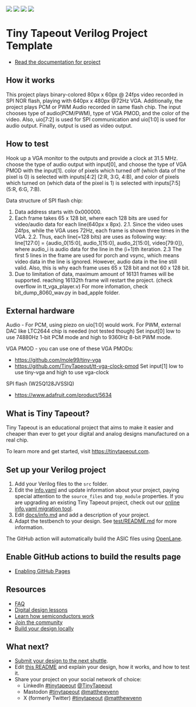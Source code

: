 ![](../../workflows/gds/badge.svg) ![](../../workflows/docs/badge.svg) ![](../../workflows/test/badge.svg) ![](../../workflows/fpga/badge.svg)

# Tiny Tapeout Verilog Project Template

- [Read the documentation for project](docs/info.md)

## How it works
This project plays binary-colored 80px x 60px @ 24fps video recorded in SPI NOR flash, playing with 640px x 480px @72Hz VGA.
Additionally, the project plays PCM or PWM Audio recorded in same flash chip. 
The input chooses type of audio(PCM/PWM), type of VGA PMOD, and the color of the video.
Also, uio[7:2] is used for SPI communication and uio[1:0] is used for audio output.
Finally, output is used as video output.
 
## How to test

Hook up a VGA monitor to the outputs and provide a clock at 31.5 MHz. 
choose the type of audio output with input[0], and choose the type of VGA PMOD with the input[1].
color of pixels which turned off (which data of the pixel is 0) is selected with inputs[4:2] (2:R, 3:G, 4:B), and 
color of pixels which turned on (which data of the pixel is 1) is selected with inputs[7:5] (5:R, 6:G, 7:B).

Data structure of SPI flash chip:
1. Data address starts with 0x000000.
2. Each frame takes 65 x 128 bit, where each 128 bits are used for video/audio data for each line(640px x 8px).
2.1. Since the video uses 24fps, while the VGA uses 72Hz, each frame is shown three times in the VGA.
2.2. Thus, each line(=128 bits) are uses as following way:
     line[127:0] = {audio_0[15:0], audio_1[15:0], audio_2[15:0], video[79:0]},
     where audio_i is audio data for the line in the (i+1)th iteration.
2.3 The first 5 lines in the frame are used for porch and vsync, which means video data in the line is ignored.
    However, audio data in the line still valid. Also, this is why each frame uses 65 x 128 bit and not 60 x 128 bit.
3. Due to limitation of data, maximum amount of 16131 frames will be supported. reaching 16132th frame will restart the project. (check overflow in tt_vga_player.v)
For more infomation, check bit_dump_8060_wav.py in bad_apple folder.

## External hardware
Audio - For PCM, using piezo on uio[1:0] would work. For PWM, external DAC like LTC2644 chip is needed (not tested though)
Set input[0] low to use 74880Hz 1-bit PCM mode and high to 9360Hz 8-bit PWM mode.

VGA PMOD - you can use one of these VGA PMODs:

* https://github.com/mole99/tiny-vga
* https://github.com/TinyTapeout/tt-vga-clock-pmod
Set input[1] low to use tiny-vga and high to use vga-clock

SPI flash (W25Q128JVSSIQ)
* https://www.adafruit.com/product/5634


## What is Tiny Tapeout?

Tiny Tapeout is an educational project that aims to make it easier and cheaper than ever to get your digital and analog designs manufactured on a real chip.

To learn more and get started, visit https://tinytapeout.com.

## Set up your Verilog project

1. Add your Verilog files to the `src` folder.
2. Edit the [info.yaml](info.yaml) and update information about your project, paying special attention to the `source_files` and `top_module` properties. If you are upgrading an existing Tiny Tapeout project, check out our [online info.yaml migration tool](https://tinytapeout.github.io/tt-yaml-upgrade-tool/).
3. Edit [docs/info.md](docs/info.md) and add a description of your project.
4. Adapt the testbench to your design. See [test/README.md](test/README.md) for more information.

The GitHub action will automatically build the ASIC files using [OpenLane](https://www.zerotoasiccourse.com/terminology/openlane/).

## Enable GitHub actions to build the results page

- [Enabling GitHub Pages](https://tinytapeout.com/faq/#my-github-action-is-failing-on-the-pages-part)

## Resources

- [FAQ](https://tinytapeout.com/faq/)
- [Digital design lessons](https://tinytapeout.com/digital_design/)
- [Learn how semiconductors work](https://tinytapeout.com/siliwiz/)
- [Join the community](https://tinytapeout.com/discord)
- [Build your design locally](https://docs.google.com/document/d/1aUUZ1jthRpg4QURIIyzlOaPWlmQzr-jBn3wZipVUPt4)

## What next?

- [Submit your design to the next shuttle](https://app.tinytapeout.com/).
- Edit [this README](README.md) and explain your design, how it works, and how to test it.
- Share your project on your social network of choice:
  - LinkedIn [#tinytapeout](https://www.linkedin.com/search/results/content/?keywords=%23tinytapeout) [@TinyTapeout](https://www.linkedin.com/company/100708654/)
  - Mastodon [#tinytapeout](https://chaos.social/tags/tinytapeout) [@matthewvenn](https://chaos.social/@matthewvenn)
  - X (formerly Twitter) [#tinytapeout](https://twitter.com/hashtag/tinytapeout) [@matthewvenn](https://twitter.com/matthewvenn)
